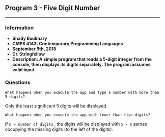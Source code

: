 ## Program 3 - Five Digit Number
***
### Information
* **Shady Boukhary**
* **CMPS 4143: Contemporary Programming Languages**
* **September 5th, 2018**
* **Dr. Stringfellow**
* **Description: A simple program that reads a 5-digit integer from the console, 
 then displays its digits separately. The program assumes valid input.**

### Questions
```
What happens when you execute the app and type a number with more than 5 digits?
```
Only the least significant 5 digits will be displayed.

```
What happens when you execute the app with fewer than five digits?
```
If `n = number of digits` , the digits will be displayed with `5 - n` zeroes occupying the missing digits (to the left of the digits).

